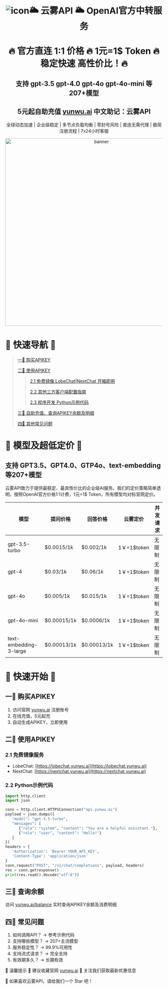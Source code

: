 
<div align="center">

<h1 align="center"><img src="https://github.com/user-attachments/assets/c1096e43-f4a7-4739-bf5c-2451450d4144" alt="icon"/>🌥️ 云雾API 🌥️ OpenAI官方中转服务</h1>
<h1 align="center">🔥 官方直连 1:1 价格 🔥 1元=1$ Token 🔥 稳定快速 高性价比！🔥</h1>
<h2 align="center">支持 gpt-3.5 gpt-4.0 gpt-4o gpt-4o-mini 等207+模型</h2>
<h2 align="center">5元起自助充值 <a href=https://yunwu.ai>yunwu.ai</a> 中文助记：云雾API</h2>

全球动态加速 | 企业级稳定 | 多节点负载均衡 | 零封号风险 | 直连无需代理 | 极简注册流程 | 7x24小时客服
<p>
<img src="https://github.com/user-attachments/assets/c1096e43-f4a7-4739-bf5c-2451450d4144" width = "600"  alt="banner"/>
</div>

# 🚀 快速导航 🚀
>
>[一🌟 购买APIKEY](https://yunwu.ai/buy)
>
>[二🌟 使用APIKEY](https://yunwu.ai/usage)
>
>>[2.1 免费镜像 LobeChat|NextChat 开箱即用](https://yunwu.ai/mirror)
>>
>>[2.2 其他三方客户端配置指南](https://yunwu.ai/client)
>>
>>[2.3 程序开发 Python示例代码](https://yunwu.ai/code)
>>
>[三🌟 自助充值、查询APIKEY余额及明细](https://yunwu.ai/balance)
>
>[四🌟 其他常见问题](https://yunwu.ai/faq)

# 🎯 模型及超低定价 🎯
## 支持 GPT3.5、GPT4.0、GTP4o、text-embedding 等207+模型
云雾API致力于提供最稳定、最具性价比的企业级AI服务。我们的定价策略简单透明，按照OpenAI官方价格1:1计费，1元=1$ Token，所有模型均对标官网定价。

| 模型 | 提问价格 | 回答价格 | 云雾定价 | 并发请求 |
| --- | --- | --- | --- | --- |
| gpt-3.5-turbo | $0.0015/1k | $0.002/1k | 1￥=1$token | 无限制 |
| gpt-4 | $0.03/1k | $0.06/1k | 1￥=1$token | 无限制 |
| gpt-4o | $0.005/1k | $0.015/1k | 1￥=1$token | 无限制 |
| gpt-4o-mini | $0.00015/1k | $0.0006/1k | 1￥=1$token | 无限制 |
| text-embedding-3-large | $0.00013/1k | $0.00013/1k | 1￥=1$token | 无限制 |

# 🚀 快速开始 🚀
## 一🌟 购买APIKEY
1. 访问官网 [yunwu.ai](https://yunwu.ai) 注册账号
2. 在线充值，5元起充
3. 自动生成APIKEY，立即使用

## 二🌟 使用APIKEY
### 2.1 免费镜像服务
- LobeChat: [https://lobechat.yunwu.ai](https://lobechat.yunwu.ai)
- NextChat: [https://nextchat.yunwu.ai](https://nextchat.yunwu.ai)

### 2.2 Python示例代码
```python
import http.client
import json

conn = http.client.HTTPSConnection("api.yunwu.ai")
payload = json.dumps({
   "model": "gpt-3.5-turbo",
   "messages": [
      {"role": "system", "content": "You are a helpful assistant."},
      {"role": "user", "content": "Hello!"}
   ]
})
headers = {
   'Authorization': 'Bearer YOUR_API_KEY',
   'Content-Type': 'application/json'
}
conn.request("POST", "/v1/chat/completions", payload, headers)
res = conn.getresponse()
print(res.read().decode("utf-8"))
```

## 三🌟 查询余额
访问 [yunwu.ai/balance](https://yunwu.ai/balance) 实时查询APIKEY余额及消费明细

## 四🌟 常见问题
1. 如何调用API？ → 参考示例代码
2. 支持哪些模型？ → 207+主流模型
3. 服务稳定性？ → 99.9%可用性
4. 支持流式请求？ → 完全支持
5. 有效期多久？ → 长期有效

📌 温馨提示
📣 建议收藏官网 [yunwu.ai](https://yunwu.ai)
📣 关注我们获取最新优惠信息

🌟 如果喜欢云雾API，请给我们一个 Star 吧！

